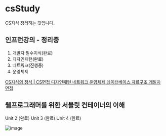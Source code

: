 # csStudy
CS지식 정리하는 깃입니다.


## 인프런강의 - 정리중

1. 개발자 필수지식(완료)
2. 디자인패턴(완료)
3. 네트워크(진행중)
4. 운영체제 

[CS지식의 정석 | CS면접 디자인패턴 네트워크 운영체제 데이터베이스 자료구조 개발자면접](https://www.inflearn.com/course/%EA%B0%9C%EB%B0%9C%EC%9E%90-%EB%A9%B4%EC%A0%91-cs-%ED%8A%B9%EA%B0%95/dashboard)

## 웹프로그래머를 위한 서블릿 컨테이너의 이해

Unit 2 (완료) 
Unit 3 (완료) 
Unit 4 (완료) 


![image](https://user-images.githubusercontent.com/60064392/200582403-6d47459e-e4a1-4bcc-a213-0d52c78efd31.png)
